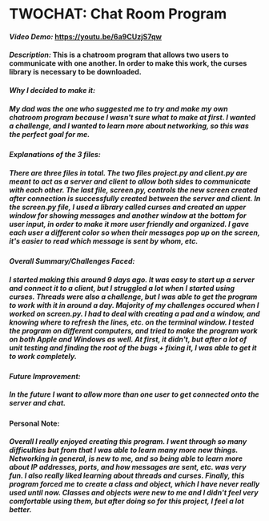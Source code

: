 # TWOCHAT: Chat Room Program

#### *Video Demo:* https://youtu.be/6a9CUzjS7qw
#### *Description:* This is a chatroom program that allows two users to communicate with one another. In order to make this work, the curses library is necessary to be downloaded.

#### *Why I decided to make it:*
##### My dad was the one who suggested me to try and make my own chatroom program because I wasn't sure what to make at first. I wanted a challenge, and I wanted to learn more about networking, so this was the perfect goal for me.

#### *Explanations of the 3 files:*
##### There are three files in total. The two files project.py and client.py are meant to act as a server and client to allow both sides to communicate with each other. The last file, screen.py, controls the new screen created after connection is successfully created between the server and client. In the screen.py file, I used a library called curses and created an upper window for showing messages and another window at the bottom for user input, in order to make it more user friendly and organized. I gave each user a different color so when their messages pop up on the screen, it's easier to read which message is sent by whom, etc.

#### *Overall Summary/Challenges Faced:*
##### I started making this around 9 days ago. It was easy to start up a server and connect it to a client, but I struggled a lot when I started using curses. Threads were also a challenge, but I was able to get the program to work with it in around a day. Majority of my challenges occured when I worked on screen.py. I had to deal with creating a pad and a window, and knowing where to refresh the lines, etc. on the terminal window. I tested the program on different computers, and tried to make the program work on both Apple and Windows as well. At first, it didn't, but after a lot of unit testing and finding the root of the bugs + fixing it, I was able to get it to work completely.

#### *Future Improvement:*
##### In the future I want to allow more than one user to get connected onto the server and chat.

#### Personal Note:
##### Overall I really enjoyed creating this program. I went through so many difficulties but from that I was able to learn many more new things. Networking in general, is new to me, and so being able to learn more about IP addresses, ports, and how messages are sent, etc. was very fun. I also really liked learning about threads and curses. Finally, this program forced me to create a class and object, which I have never really used until now. Classes and objects were new to me and I didn't feel very comfortable using them, but after doing so for this project, I feel a lot better.
